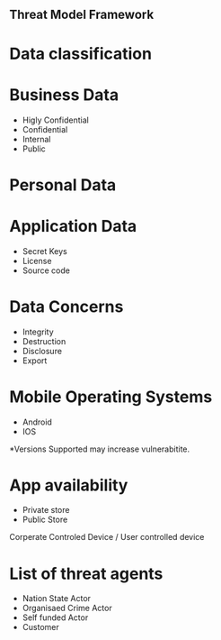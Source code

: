 ## Threat Model Framework 



# Data classification 
 
 # Business Data
 * Higly Confidential 
 * Confidential 
 * Internal 
 * Public
 
# Personal Data
 
# Application Data 
 * Secret Keys 
 * License 
 * Source code 
 
 
# Data Concerns 
 * Integrity 
 * Destruction
 * Disclosure
 * Export 
 
# Mobile Operating Systems
* Android 
* IOS 

*Versions Supported may increase vulnerabitite.  


# App availability 
* Private store
* Public Store 

Corperate Controled Device / User controlled device 

# List of threat agents 
 * Nation State Actor
 * Organisaed Crime Actor
 * Self funded Actor
 * Customer
 

 
